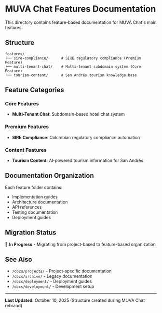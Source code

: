 # MUVA Chat Features Documentation

This directory contains feature-based documentation for MUVA Chat's main features.

## Structure

```
features/
├── sire-compliance/      # SIRE regulatory compliance (Premium Feature)
├── multi-tenant-chat/    # Multi-tenant subdomain system (Core Feature)
└── tourism-content/      # San Andrés tourism knowledge base
```

## Feature Categories

### Core Features
- **Multi-Tenant Chat**: Subdomain-based hotel chat system

### Premium Features
- **SIRE Compliance**: Colombian regulatory compliance automation

### Content Features
- **Tourism Content**: AI-powered tourism information for San Andrés

## Documentation Organization

Each feature folder contains:
- Implementation guides
- Architecture documentation
- API references
- Testing documentation
- Deployment guides

## Migration Status

🚧 **In Progress** - Migrating from project-based to feature-based organization

## See Also

- `/docs/projects/` - Project-specific documentation
- `/docs/archive/` - Legacy documentation
- `/docs/deployment/` - Deployment guides
- `/docs/development/` - Development setup

---

**Last Updated**: October 10, 2025 (Structure created during MUVA Chat rebrand)
